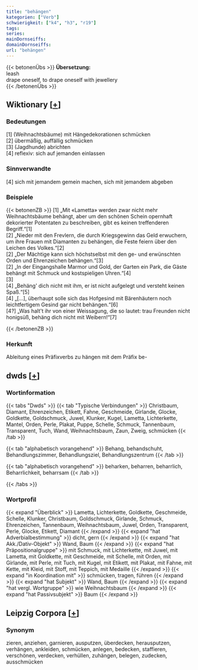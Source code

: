 ```yaml
---
title: "behängen"
kategorien: ["Verb"]
schwierigkeit: ["k4", "h3", "r19"]
tags:
series:
mainDornseiffs:
domainDornseiffs:
url: "behängen"
---
```


{{< betonenÜbs >}}
**Übersetzung:**  
leash  
drape oneself, to drape oneself with jewellery  
{{< /betonenÜbs >}}

## Wiktionary [[+](https://de.wiktionary.org/wiki/behängen)]

### Bedeutungen
[1] (Weihnachtsbäume) mit Hängedekorationen schmücken  
[2] übermäßig, auffällig schmücken  
[3]  (Jagdhunde) abrichten  
[4]  reflexiv: sich auf jemanden einlassen  

### Sinnverwandte
[4] sich mit jemandem gemein machen, sich mit jemandem abgeben  

### Beispiele
{{< betonenZB >}}
[1] „Mit «Lametta» werden zwar nicht mehr Weihnachtsbäume behängt, aber um den schönen Schein opernhaft dekorierter Potentaten zu beschreiben, gibt es keinen treffenderen Begriff.“[1]  
[2] „Nieder mit den Frevlern, die durch Kriegsgewinn das Geld erwuchern, um ihre Frauen mit Diamanten zu behängen, die Feste feiern über den Leichen des Volkes.“[2]  
[2] „Der Mächtige kann sich höchstselbst mit den ge- und erwünschten Orden und Ehrenzeichen behängen.“[3]  
[2] „In der Eingangshalle Marmor und Gold, der Garten ein Park, die Gäste behängt mit Schmuck und kostspieligen Uhren.“[4]  
[3]  
[4] „Behäng' dich nicht mit ihm, er ist nicht aufgelegt und versteht keinen Spaß.“[5]  
[4] „[…], überhaupt solle sich das Hofgesind mit Bärenhäutern noch leichtfertigem Gesind gar nicht behängen.“[6]  
[4?] „Was halt't ihr von einer Weissagung, die so lautet: trau Freunden nicht honigsüß, behäng dich nicht mit Weibern!“[7]  

{{< /betonenZB >}}
### Herkunft
Ableitung eines Präfixverbs zu hängen mit dem Präfix be-  



## dwds [[+](https://www.dwds.de/wb/behängen)]

### Wortinformation
{{< tabs "Dwds" >}}
{{< tab "Typische Verbindungen" >}}
Christbaum, Diamant, Ehrenzeichen, Etikett, Fahne, Geschmeide, Girlande, Glocke, Goldkette, Goldschmuck, Juwel, Klunker, Kugel, Lametta, Lichterkette, Mantel, Orden, Perle, Plakat, Puppe, Schelle, Schmuck, Tannenbaum, Transparent, Tuch, Wand, Weihnachtsbaum, Zaun, Zweig, schmücken
{{< /tab >}}

{{< tab "alphabetisch vorangehend" >}}
Behang, behandschuht, Behandlungszimmer, Behandlungsziel, Behandlungszentrum
{{< /tab >}}

{{< tab "alphabetisch vorangehend" >}}
beharken, beharren, beharrlich, Beharrlichkeit, beharrsam
{{< /tab >}}

{{< /tabs >}}

### Wortprofil
{{< expand "Überblick" >}} Lametta, Lichterkette, Goldkette, Geschmeide, Schelle, Klunker, Christbaum, Goldschmuck, Girlande, Schmuck, Ehrenzeichen, Tannenbaum, Weihnachtsbaum, Juwel, Orden, Transparent, Perle, Glocke, Etikett, Diamant {{< /expand >}}
{{< expand "hat Adverbialbestimmung" >}} dicht, gern {{< /expand >}}
{{< expand "hat Akk./Dativ-Objekt" >}} Wand, Baum {{< /expand >}}
{{< expand "hat Präpositionalgruppe" >}} mit Schmuck, mit Lichterkette, mit Juwel, mit Lametta, mit Goldkette, mit Geschmeide, mit Schelle, mit Orden, mit Girlande, mit Perle, mit Tuch, mit Kugel, mit Etikett, mit Plakat, mit Fahne, mit Kette, mit Kleid, mit Stoff, mit Teppich, mit Medaille {{< /expand >}}
{{< expand "in Koordination mit" >}} schmücken, tragen, führen {{< /expand >}}
{{< expand "hat Subjekt" >}} Wand, Baum {{< /expand >}}
{{< expand "hat vergl. Wortgruppe" >}} wie Weihnachtsbaum {{< /expand >}}
{{< expand "hat Passivsubjekt" >}} Baum {{< /expand >}}

## Leipzig Corpora [[+](https://corpora.uni-leipzig.de/en/res?word=behängen&corpusId=deu_newscrawl-public_2018)]


### Synonym
zieren, anziehen, garnieren, ausputzen, überdecken, herausputzen, verhängen, ankleiden, schmücken, anlegen, bedecken, staffieren, verschönen, verdecken, verhüllen, zuhängen, belegen, zudecken, ausschmücken

